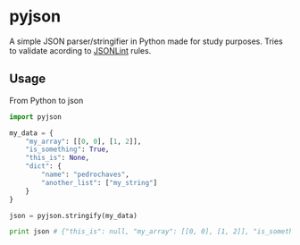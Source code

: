 pyjson
======

A simple JSON parser/stringifier in Python made for study purposes. Tries to validate acording to [JSONLint](http://jsonlint.com/) rules.

## Usage

From Python to json

```python
import pyjson

my_data = {
    "my_array": [[0, 0], [1, 2]],
    "is_something": True,
    "this_is": None,
    "dict": {
        "name": "pedrochaves",
        "another_list": ["my_string"]
    }
}

json = pyjson.stringify(my_data)

print json # {"this_is": null, "my_array": [[0, 0], [1, 2]], "is_something": true, "dict": {"another_list": ["my_string"], "name": "pedrochaves"}}
```
